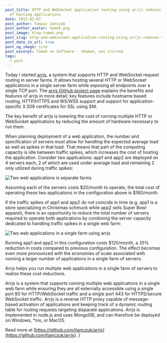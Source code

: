 ```yaml
---
post_title: HTTP and WebSocket application routing using arrjs reduces the cost
  of hosting applications
date: 2012-02-07
post_author: Tomasz Janczuk
post_author_avatar: tomek.png
post_image: blog-tomek.png
post_slug: http-and-websocket-application-routing-using-arrjs-reduces-the-cost-of-hosting-applications
post_date_in_url: true
post_og_image: site
post_excerpt: Tomek on Software - shaken, not stirred
tags:
  - post
---
```





Today I started [arrjs](https://github.com/tjanczuk/arrjs), a system that supports HTTP and WebSocket request routing in server farms. It allows hosting several HTTP or WebSocket applications in a single server farm while exposing all endpoints over a single TCP port. The [arrjs GitHub project page](https://github.com/tjanczuk/arrjs) explains the benefits and features of arrjs in more detail; key features include hostname based routing, HTTP/HTTPS and WS/WSS support and support for application-specific X.509 certificates for SSL using SNI.   

The key benefit of arrjs is lowering the cost of running multiple HTTP or WebSocket applications by reducing the amount of hardware necessary to run them.   

When planning deployment of a web application, the number and specification of servers must allow for handling the expected average load as well as spikes in that load. That means that part of the computing capacity is idle between traffic spikes, which increases the cost of hosting the application. Consider two applications: app1 and app2 are deployed on 4 servers each, 2 of which are used under average load and remaining 2 only utilized during traffic spikes:  

 ![Two web applications is separate farms](http://lh5.ggpht.com/-nyuE3pHDsj8/TzHMazCYMcI/AAAAAAAAB7g/yhoW7PYt8yI/Screen-Shot-2012-02-07-at-4.39.37-PM.png?imgmax=800)  

Assuming each of the servers costs $20/month to operate, the total cost of operating these two applications in the configuration above is $160/month.   

If the traffic spikes of app1 and app2 do not coincide in time (e.g. app1 is a store specializing in Christmas schmuck while app2 sells Super Bowl apparel), there is an opportunity to reduce the total number of servers required to operate both applications by combining the server capacity dedicated to handling traffic spikes in a single web farm:   

 ![Two web applications in a single farm using arrjs](http://lh5.ggpht.com/-8T5MNfGo4Ho/TzHMbPCDbXI/AAAAAAAAB7w/Qx37Y7NmdKI/Screen-Shot-2012-02-07-at-4.52.05-PM%25255B2%25255D.png?imgmax=800)  

Running app1 and app2 in this configuration costs $120/month, a 25% reduction in costs compared to previous configuration. The effect becomes even more pronounced with the economies of scale associated with running a larger number of applications in a single farm of servers.   

Arrjs helps you run multiple web applications in a single farm of servers to realize these cost reductions.   

Arrjs is a system that supports running multiple web applications in a single web farm while ensuring they are all externally accessible using a single port 80 for HTTP/WebSocket traffic and a single port 443 for HTTPS/secure WebSocket traffic. Arrjs is a reverse HTTP proxy capable of message-based activation of applications and keeping track of a dynamic routing table for routing requests targeting disparate applications. Arrjs is implemented in node.js and uses MongoDB, and can therefore be deployed on Windows, *nix, or MacOS.   

Read more at [https://github.com/tjanczuk/arrjs](https://github.com/tjanczuk/arrjs).   }